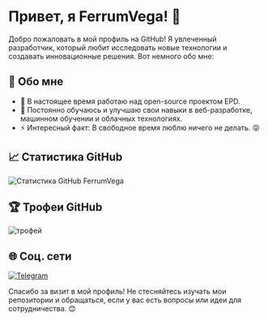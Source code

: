 # Привет, я FerrumVega! 👋

Добро пожаловать в мой профиль на GitHub! Я увлеченный разработчик, который любит исследовать новые технологии и создавать инновационные решения. Вот немного обо мне:

## 🚀 Обо мне

- 🔭 В настоящее время работаю над open-source проектом EPD.
- 🌱 Постоянно обучаюсь и улучшаю свои навыки в веб-разработке, машинном обучении и облачных технологиях.
- ⚡ Интересный факт: В свободное время люблю ничего не делать. 😝

## 📈 Статистика GitHub

![Статистика GitHub FerrumVega](https://github-readme-stats.vercel.app/api?username=FerrumVega&show_icons=true&theme=radical)

## 🏆 Трофеи GitHub

![трофей](https://github-profile-trophy.vercel.app/?username=FerrumVega&theme=onedark)

## 🌐 Соц. сети

[![Telegram](https://img.shields.io/badge/Telegram-0077B5?style=for-the-badge&logo=linkedin&logoColor=white)](https://www.t.me/ferrumvega/)

Спасибо за визит в мой профиль! Не стесняйтесь изучать мои репозитории и обращаться, если у вас есть вопросы или идеи для сотрудничества. 😊
